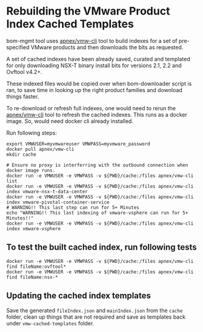 # Rebuilding the VMware Product Index Cached Templates
bom-mgmt tool uses  [apnex/vmw-cli](https://github.com/apnex/vmw-cli) tool to build indexes for a set of pre-specified VMware products and then downloads the bits as requested.

A set of cached indexes have been already saved, curated and templated for only downloading NSX-T binary install bits for versions 2.1, 2.2 and Ovftool v4.2+.

These indexed files would be copied over when bom-downloader script is ran, to save time in looking up the right product families and download things faster.

To re-download or refresh full indexes, one would need to rerun the [apnex/vmw-cli](https://github.com/apnex/vmw-cli) tool to refresh the cached indexes. This runs as a docker image. So, would need docker cli already installed.

Run following steps:
```
export VMWUSER=myvmwareuser VMWPASS=myvmware_password
docker pull apnex/vmw-cli
mkdir cache

# Ensure no proxy is interferring with the outbound connection when docker image runs.
docker run -e VMWUSER -e VMWPASS -v ${PWD}/cache:/files apnex/vmw-cli list
docker run -e VMWUSER -e VMWPASS -v ${PWD}/cache:/files apnex/vmw-cli index vmware-nsx-t-data-center
docker run -e VMWUSER -e VMWPASS -v ${PWD}/cache:/files apnex/vmw-cli index vmware-pivotal-container-service
# WARNING!! This last step can run for 5+ Minutes
echo "WARNING!! This last indexing of vmware-vsphere can run for 5+ Minutes!!"
docker run -e VMWUSER -e VMWPASS -v ${PWD}/cache:/files apnex/vmw-cli index vmware-vsphere
```

##  To test the built cached index, run following tests
```
docker run -e VMWUSER -e VMWPASS -v ${PWD}/cache:/files apnex/vmw-cli find fileName:ovftool*
docker run -e VMWUSER -e VMWPASS -v ${PWD}/cache:/files apnex/vmw-cli find fileName:nsx-*
```

## Updating the cached index templates
Save the generated `fileIndex.json` and `mainIndex.json` from the `cache` folder, clean up things that are not required and save as templates back under `vmw-cached-templates` folder.
